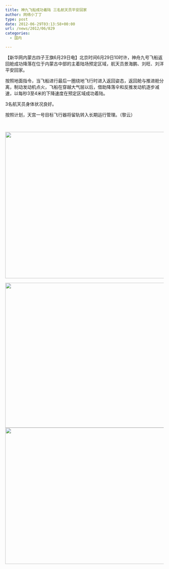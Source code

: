 ```yaml
---
title: 神九飞船成功着陆 三名航天员平安回家
author: 网络小丁丁
type: post
date: 2012-06-29T03:13:58+00:00
url: /news/2012/06/829
categories:
  - 国内

---
```

【新华网内蒙古四子王旗6月29日电】北京时间6月29日10时许，神舟九号飞船返回舱成功降落在位于内蒙古中部的主着陆场预定区域，航天员景海鹏、刘旺、刘洋平安回家。

按照地面指令，当飞船进行最后一圈绕地飞行时进入返回姿态，返回舱与推进舱分离，制动发动机点火，飞船在穿越大气层以后，借助降落伞和反推发动机逐步减速，以每秒3至4米的下降速度在预定区域成功着陆。

3名航天员身体状况良好。

按照计划，天宫一号目标飞行器将留轨转入长期运行管理。（黎云）

<p style="text-align: center;">
   
</p>

<img title="成功着陆" src="http://news.xinhuanet.com/photo/2012-06/29/123347819_131n.jpg" alt="" width="645" height="465" /> 

<p style="text-align: center;">
  <img class="aligncenter" title="成功着陆" src="http://news.xinhuanet.com/photo/2012-06/29/123347819_121n.jpg" alt="" width="646" height="460" /><img class="aligncenter" title="神九返回舱成功着陆 " src="http://news.xinhuanet.com/photo/2012-06/29/123347819_111n.jpg" alt="" width="648" height="433" />
</p>